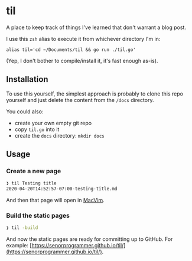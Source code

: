 # til

A place to keep track of things I've learned that don't warrant a blog post.

I use this `zsh` alias to execute it from whichever directory I'm in:

```shell
alias til='cd ~/Documents/til && go run ./til.go'
```

(Yep, I don't bother to compile/install it, it's fast enough as-is).

## Installation

To use this yourself, the simplest approach is probably to clone this repo yourself and just delete the content from the `/docs` directory.

You could also:

* create your own empty git repo
* copy `til.go` into it
* create the `docs` directory: `mkdir docs`

## Usage

### Create a new page

```bash
❯ til Testing title
2020-04-20T14:52:57-07:00-testing-title.md
```

And then that page will open in [MacVim](https://macvim-dev.github.io/macvim/).

### Build the static pages

```bash
❯ til -build
```

And now the static pages are ready for committing up to GitHub. For example: [https://senorprogrammer.github.io/til/](https://senorprogrammer.github.io/til/).
